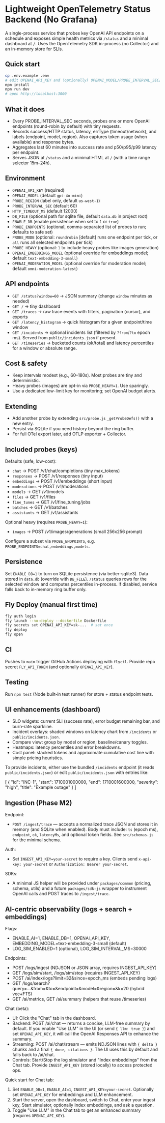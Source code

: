 # Lightweight OpenTelemetry Status Backend (No Grafana)

A single-process service that probes key OpenAI API endpoints on a schedule and exposes simple health metrics via `/status` and a minimal dashboard at `/`. Uses the OpenTelemetry SDK in-process (no Collector) and an in-memory store for SLIs.

## Quick start
```bash
cp .env.example .env
# edit OPENAI_API_KEY and (optionally) OPENAI_MODEL/PROBE_INTERVAL_SEC/PROBE_ENDPOINTS
npm install
npm run dev
# open http://localhost:3000
```

## What it does
- Every PROBE_INTERVAL_SEC seconds, probes one or more OpenAI endpoints (round-robin by default) with tiny requests.
- Records success/HTTP status, latency, errType (timeout/network), and labels (endpoint, model, region). Also captures token usage (when available) and response bytes.
- Aggregates last 60 minutes into success rate and p50/p95/p99 latency per endpoint.
- Serves JSON at `/status` and a minimal HTML at `/` (with a time range selector 15m–24h).

## Environment
- `OPENAI_API_KEY` (required)
- `OPENAI_MODEL` (default `gpt-4o-mini`)
- `PROBE_REGION` (label only, default `us-west-1`)
- `PROBE_INTERVAL_SEC` (default 60)
- `HTTP_TIMEOUT_MS` (default 12000)
- `DB_FILE` (optional path for sqlite file, default `data.db` in project root)
 - `ENABLE_DB` (enable persistence when set to `1` or `true`)
 - `PROBE_ENDPOINTS` (optional, comma-separated list of probes to run; defaults to safe set)
 - `PROBE_MODE` (optional: `roundrobin` [default] runs one endpoint per tick, or `all` runs all selected endpoints per tick)
 - `PROBE_HEAVY` (optional: `1` to include heavy probes like images generation)
 - `OPENAI_EMBEDDINGS_MODEL` (optional override for embeddings model; default `text-embedding-3-small`)
 - `OPENAI_MODERATION_MODEL` (optional override for moderation model; default `omni-moderation-latest`)

## API endpoints
- `GET /status?window=60` → JSON summary (change `window` minutes as needed)
- `GET /` → tiny dashboard
- `GET /traces` → raw trace events with filters, pagination (cursor), and exports
- `GET /latency_histogram` → quick histogram for a given endpoint/time window
 - `GET /incidents` → optional incidents list (filtered by `?from`/`?to` epoch ms). Served from `public/incidents.json` if present.
 - `GET /timeseries` → bucketed counts (ok/total) and latency percentiles for a window or absolute range.

## Cost & safety
- Keep intervals modest (e.g., 60–180s). Most probes are tiny and deterministic.
- Heavy probes (images) are opt-in via `PROBE_HEAVY=1`. Use sparingly.
- Use a dedicated low-limit key for monitoring; set OpenAI budget alerts.

## Extending
- Add another probe by extending `src/probe.js` `_getProbeDefs()` with a new entry.
- Persist via SQLite if you need history beyond the ring buffer.
- For full OTel export later, add OTLP exporter + Collector.

## Included probes (keys)
Defaults (safe, low-cost):
- `chat` → POST /v1/chat/completions (tiny max_tokens)
- `responses` → POST /v1/responses (tiny input)
- `embeddings` → POST /v1/embeddings (short input)
- `moderations` → POST /v1/moderations
- `models` → GET /v1/models
- `files` → GET /v1/files
- `fine_tunes` → GET /v1/fine_tuning/jobs
- `batches` → GET /v1/batches
- `assistants` → GET /v1/assistants

Optional heavy (requires `PROBE_HEAVY=1`):
- `images` → POST /v1/images/generations (small 256x256 prompt)

Configure a subset via `PROBE_ENDPOINTS`, e.g. `PROBE_ENDPOINTS=chat,embeddings,models`.

## Persistence
Set `ENABLE_DB=1` to turn on SQLite persistence (via better-sqlite3). Data stored in `data.db` (override with `DB_FILE`). `/status` queries rows for the selected window and computes percentiles in-process. If disabled, service falls back to in-memory ring buffer only.

## Fly Deploy (manual first time)
```bash
fly auth login
fly launch --no-deploy --dockerfile Dockerfile
fly secrets set OPENAI_API_KEY=sk-...  # set once
fly deploy
fly open
```

## CI
Pushes to `main` trigger GitHub Actions deploying with `flyctl`. Provide repo secret `FLY_API_TOKEN` (and optionally `OPENAI_API_KEY`).

## Testing
Run `npm test` (Node built-in test runner) for store + status endpoint tests.

## UI enhancements (dashboard)
- SLO widgets: current SLI (success rate), error budget remaining bar, and burn-rate sparkline.
- Incident overlays: shaded windows on latency chart from `/incidents` or `public/incidents.json`.
- Compare view: group by model or region; baseline/canary toggles.
- Heatmaps: latency percentiles and error breakdowns.
- Cost panel: stacked tokens and approximate cumulative cost line with simple pricing heuristics.

To provide incidents, either use the bundled `/incidents` endpoint (it reads `public/incidents.json`) or edit `public/incidents.json` with entries like:

[
	{ "id": "INC-1", "start": 1710001000000, "end": 1710001600000, "severity": "high", "title": "Example outage" }
]


## Ingestion (Phase M2)

Endpoint:
- `POST /ingest/trace` — accepts a normalized trace JSON and stores it in memory (and SQLite when enabled). Body must include: `ts` (epoch ms), `endpoint`, `ok`, `latencyMs`, and optional token fields. See `src/schemas.js` for the minimal schema.

Auth:
- Set `INGEST_API_KEY=your-secret` to require a key. Clients send `x-api-key: your-secret` or `Authorization: Bearer your-secret`.

SDKs:
- A minimal JS helper will be provided under `packages/common` (pricing, schema, utils) and a future `packages/sdk-js` wrapper to instrument OpenAI calls and POST traces to `/ingest/trace`.

## AI-centric observability (logs + search + embeddings)

Flags:
- ENABLE_AI=1, ENABLE_DB=1, OPENAI_API_KEY, EMBEDDING_MODEL=text-embedding-3-small (default)
- LOG_SIM_ENABLED=1 (optional), LOG_SIM_INTERVAL_MS=30000

Endpoints:
- POST /logs/ingest (NDJSON or JSON array, requires INGEST_API_KEY)
- GET /logs/sim/start, /logs/sim/stop (requires INGEST_API_KEY)
- POST /ai/index/logs?limit=32&since=epoch_ms (embeds pending logs)
- GET /logs/search?query=...&from=&to=&endpoint=&model=&region=&k=20 (hybrid vec+FTS)
- GET /ai/metrics, GET /ai/summary (helpers that reuse /timeseries)

Chat (beta):
- UI: Click the "Chat" tab in the dashboard.
- Backend: POST /ai/chat — returns a concise, LLM-free summary by default. If you enable "Use LLM" in the UI (or send `{ llm: true }`) and set `OPENAI_API_KEY`, it will call the OpenAI Responses API to enhance the summary.
- Streaming: POST /ai/chat/stream — emits NDJSON lines with `{ delta }` chunks and a final `{ done, citations }`. The UI uses this by default and falls back to /ai/chat.
- Controls: Start/Stop the log simulator and "Index embeddings" from the Chat tab. Provide `INGEST_API_KEY` (stored locally) to access protected ops.

Quick start for Chat tab:
1. Set `ENABLE_DB=1`, `ENABLE_AI=1`, `INGEST_API_KEY=your-secret`. Optionally set `OPENAI_API_KEY` for embeddings and LLM enhancement.
2. Start the server, open the dashboard, switch to Chat, enter your ingest key, Start simulator, optionally Index embeddings, and ask a question.
3. Toggle "Use LLM" in the Chat tab to get an enhanced summary (requires `OPENAI_API_KEY`).

